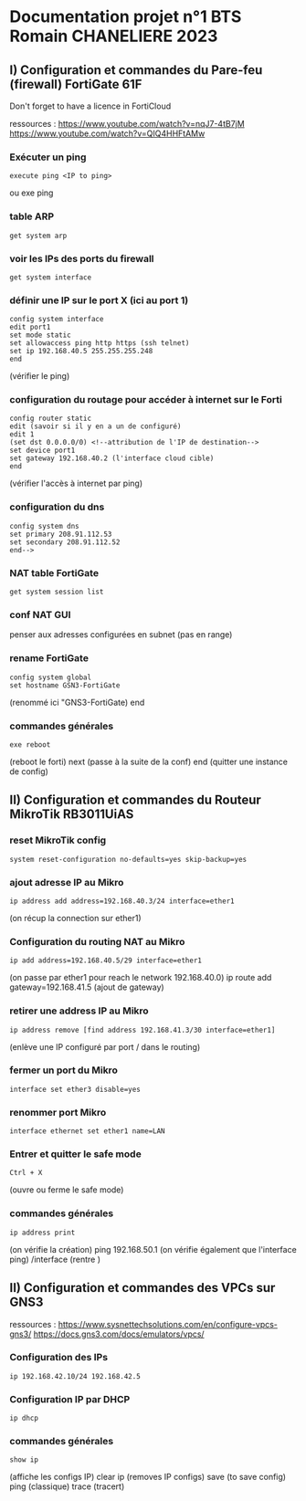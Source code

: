 # Documentation projet n°1 BTS Romain CHANELIERE 2023

## I) Configuration et commandes du Pare-feu (firewall) FortiGate 61F
Don't forget to have a licence in FortiCloud

ressources :
https://www.youtube.com/watch?v=nqJ7-4tB7jM
https://www.youtube.com/watch?v=QIQ4HHFtAMw

### Exécuter un ping
    execute ping <IP to ping>
ou
    exe ping <IP to ping>

### table ARP
    get system arp

### voir les IPs des ports du firewall
    get system interface

### définir une IP sur le port X (ici au port 1)
    config system interface
    edit port1
    set mode static
    set allowaccess ping http https (ssh telnet)
    set ip 192.168.40.5 255.255.255.248
    end
(vérifier le ping)
### configuration du routage pour accéder à internet sur le Forti
    config router static
    edit (savoir si il y en a un de configuré)
    edit 1
    (set dst 0.0.0.0/0) <!--attribution de l'IP de destination-->
    set device port1
    set gateway 192.168.40.2 (l'interface cloud cible)
    end
(vérifier l'accès à internet par ping)

### configuration du dns <!--pour l'accès à internet-->
    config system dns
    set primary 208.91.112.53
    set secondary 208.91.112.52
    end-->

### NAT table FortiGate
    get system session list

### conf NAT GUI
penser aux adresses configurées en subnet (pas en range)


<!--### bypass licence vidéo youtube https://www.youtube.com/watch?v=1CS5tD7ljdk
    config system ntp
    set ntpsync disable
    set type custom
    end
    exe reboot-->

### rename FortiGate
    config system global
    set hostname GSN3-FortiGate
(renommé ici "GNS3-FortiGate)
    end

### commandes générales
    exe reboot
(reboot le forti)
    next
(passe à la suite de la conf)
    end
(quitter une instance de config)

## II) Configuration et commandes du Routeur MikroTik RB3011UiAS

### reset MikroTik config
    system reset-configuration no-defaults=yes skip-backup=yes
### ajout adresse IP au Mikro
    ip address add address=192.168.40.3/24 interface=ether1
(on récup la connection sur ether1)
<!--    ip address add address=10.22.0.1/23 interface=ether2
(on config le début du LAN sur ether2)-->

### Configuration du routing NAT au Mikro
    ip add address=192.168.40.5/29 interface=ether1
(on passe par ether1 pour reach le network 192.168.40.0)
    ip route add gateway=192.168.41.5
(ajout de gateway)
<!--    ip dns set servers=8.8.8.8
(ajout d'un DNS)-->

### retirer une address IP au Mikro
    ip address remove [find address 192.168.41.3/30 interface=ether1]
(enlève une IP configuré par port / dans le routing)

### fermer un port du Mikro
    interface set ether3 disable=yes

### renommer port Mikro
    interface ethernet set ether1 name=LAN

### Entrer et quitter le safe mode
    Ctrl + X
(ouvre ou ferme le safe mode)

### commandes générales
    ip address print
(on vérifie la création)
    ping 192.168.50.1
(on vérifie également que l'interface ping)
    /interface
(rentre )

## II) Configuration et commandes des VPCs sur GNS3
ressources :
https://www.sysnettechsolutions.com/en/configure-vpcs-gns3/
https://docs.gns3.com/docs/emulators/vpcs/

### Configuration des IPs
    ip 192.168.42.10/24 192.168.42.5

### Configuration IP par DHCP
    ip dhcp

### commandes générales
    show ip
(affiche les configs IP)
    clear ip
(removes IP configs)
    save
(to save config)
    ping
(classique)
    trace
(tracert)